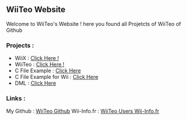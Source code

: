 ## WiiTeo Website

Welcome to WiiTeo's Website ! here you found all Projetcts of WiiTeo of Github

### Projects :

- WiiX : [Click Here !](https://github.com/WiiTeo/WiiX)
- WiiTeo : [Click Here !](https://github.com/WiiTeo/WiiTeo)
- C File Example : [Click Here](https://github.com/WiiTeo/c_file_example)
- C File Example for Wii : [Click Here](https://github.com/WiiTeo/c_file_example_wii)
- DML : [Click Here](https://github.com/WiiTeo/DML)

### Links :

My Github : [WiiTeo Github](https://github.com/WiiTeo)
Wii-Info.fr : [WiiTeo Users Wii-Info.fr](http://www.wii-info.fr/user-WiiTeo.htm)
